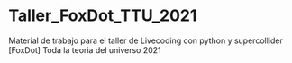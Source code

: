 # Taller_FoxDot_TTU_2021
Material de trabajo para el taller de Livecoding con python y supercollider [FoxDot] Toda la teoria del universo 2021
